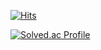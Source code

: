 [![Hits](https://hits.seeyoufarm.com/api/count/incr/badge.svg?url=https%3A%2F%2Fgithub.com%2Fyyubin&count_bg=%237DC1A3&title_bg=%23555555&icon=github.svg&icon_color=%23FFFFFF&title=github&edge_flat=false)](https://hits.seeyoufarm.com)  

[![Solved.ac Profile](http://mazassumnida.wtf/api/v2/generate_badge?boj=hazing120)](https://solved.ac/hazing120/)
